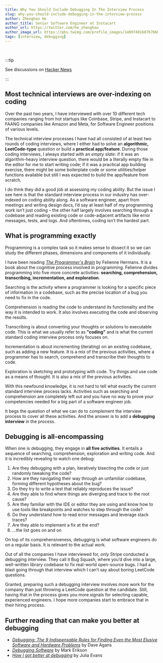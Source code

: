 ```yaml
---
title: Why You Should Include Debugging In The Interview Process
slug: why-you-should-include-debugging-in-the-interview-process
author: Zhenghao He
author_title: Senior Software Engineer at Instacart
author_url: https://twitter.com/he_zhenghao
author_image_url: https://pbs.twimg.com/profile_images/1489749168767660032/M_us3Mu2_400x400.jpg
tags: [interview, debugging]
---
```


<br />

:::tip

See discussions on [Hacker News](https://news.ycombinator.com/item?id=31125269)

:::

## Most technical interviews are over-indexing on coding

Over the past two years, I have interviewed with over 10 different tech companies ranging from hot startups like Coinbase, Stripe, and Instacart to FAANG companies like Amazon and Meta, for Software Engineer positions of various levels.

The technical interview processes I have had all consisted of at least two rounds of coding interviews, where I either had to solve an **algorithmic, LeetCode-type** question or build a **practical app/feature**. During those coding interviews, I always started with an _empty slate_: if it was an algorithm-heavy interview question, there would be a literally empty file in the editor for me to start writing code; if it was a practical app building exercise, there might be some boilerplate code or some utilities/helper functions available but still I was expected to build the app/feature from scratch.

<!--truncate-->

I do think they did a good job at assessing my coding ability. But the issue I see here is that the standard interview process in our industry has over-indexed on coding ability along. As a software engineer, apart from meetings and writing design docs, I’d say at least half of my programming work isn’t just coding – the other half largely involves searching through a codebase and reading existing code or code-adjacent artifacts like error messages, tests, and logs. And oftentimes, coding isn’t the hardest part.

## What is programming exactly

Programming is a complex task so it makes sense to dissect it so we can study the different phases, dimensions and components of it individually.

I have been reading [_The Programmer's Brain_](https://www.manning.com/books/the-programmers-brain) by Felienne Hermans. It is a book about the cognitive process involved in programming. Felienne divides programming into five more concrete activities: **searching, comprehension, transcribing, incrementation, and exploration**.

Searching is the activity where a programmer is looking for a specific piece of information in a codebase, such as the precise location of a bug you need to fix in the code.

Comprehension is reading the code to understand its functionality and the way it is intended to work. It also involves executing the code and observing the results.

Transcribing is about converting your thoughts or solutions to executable code. This is what we usually refer to as **"coding"** and is what the current standard coding interview process only focuses on.

Incrementation is about incrementing (iterating) on an existing codebase, such as adding a new feature. It is a mix of the previous activities, where a programmer has to search, comprehend and transcribe their thoughts to code.

Exploration is sketching and prototyping with code. Try things and use code as a means of thought. It is also a mix of the previous activities.

With this newfound knowledge, it is not hard to tell what exactly the current standard interview process lacks. Activities such as searching and comprehension are completely left out and you have no way to prove your competencies needed for a big part of a software engineer job.

It begs the question of what we can do to complement the interview process to cover all these activities. And the answer is to add a **debugging interview** in the process.

## Debugging is all-encompassing

When one is debugging, they engage in **all five activities**. It entails a sequence of searching, comprehension, exploration and writing code. And it is incredibly revealing to watch one debug:

1. Are they debugging with a plan, iteratively bisecting the code or just randomly tweaking the code?
2. How are they navigating their way through an unfamiliar codebase, forming different hypotheses about the bug?
3. Do they try to write a test that reliably reproduces the issue?
4. Are they able to find where things are diverging and trace to the root cause?
5. Are they familiar with the IDE or editor they are using and know how to use tools like breakpoints and watches to step through the code?
6. Do they understand how to read error messages and leverage stack traces?
7. Are they able to implement a fix at the end?
8. ...the list goes on and on

On top of its comprehensiveness, debugging is what software engineers do on a regular basis. It is relevant to the actual work.

Out of all the companies I have interviewed for, _only_ Stripe conducted a debugging interview. They call it Bug Squash, where you’d dive into a large, well-written library codebase to fix real-world open-source bugs. I had a blast going through that interview which I can’t say about boring LeetCode questions.

Granted, preparing such a debugging interview involves more work for the company than just throwing a LeetCode question at the candidate. Still, having that in the process gives you more signals for selecting capable, experienced engineers. I hope more companies start to embrace that in their hiring process.

## Further reading that can make you better at debugging

- [_Debugging: The 9 Indispensable Rules for Finding Even the Most Elusive Software and Hardware Problems_](https://www.goodreads.com/book/show/3938178-debugging) by Dave Agans
- [_Debugging Software_](https://blog.isquaredsoftware.com/2021/06/presentations-debugging-software/) by Mark Erikson
- [_How I got better at debugging_](https://jvns.ca/blog/2015/11/22/how-i-got-better-at-debugging/) by Julia Evans
